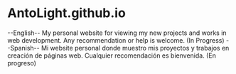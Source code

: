 # AntoLight.github.io
--English-- My personal website for viewing my new projects and works in web development. Any recommendation or help is welcome. (In Progress)
--Spanish-- Mi website personal donde muestro mis proyectos y trabajos en creación de páginas web. Cualquier recomendación es bienvenida. (En progreso)
